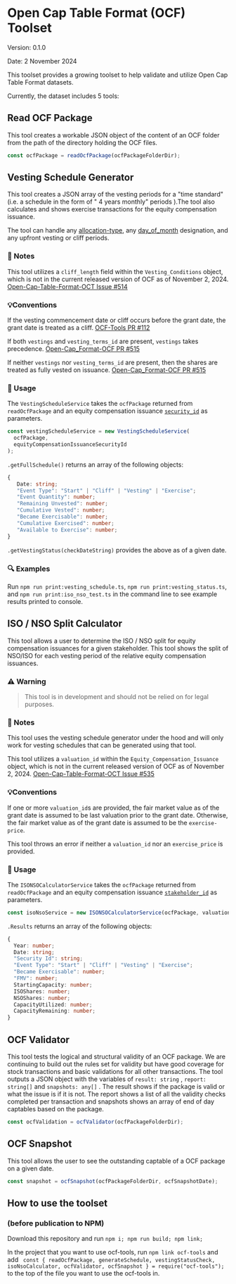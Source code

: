 # Open Cap Table Format (OCF) Toolset

Version: 0.1.0

Date: 2 November 2024

This toolset provides a growing toolset to help validate and utilize Open Cap Table Format datasets.

Currently, the dataset includes 5 tools:

## Read OCF Package

This tool creates a workable JSON object of the content of an OCF folder from the path of the directory holding the OCF files.

```ts
const ocfPackage = readOcfPackage(ocfPackageFolderDir);
```

## Vesting Schedule Generator

This tool creates a JSON array of the vesting periods for a "time standard" (i.e. a schedule in the form of " 4 years monthly" periods ).The tool also calculates and shows exercise transactions for the equity compensation issuance.

The tool can handle any [allocation-type](https://open-cap-table-coalition.github.io/Open-Cap-Format-OCF/schema_markdown/schema/objects/VestingTerms/#object-vesting-terms), any [day_of_month](https://open-cap-table-coalition.github.io/Open-Cap-Format-OCF/schema_markdown/schema/types/vesting/VestingPeriodInMonths/#type-vesting-period-in-months) designation, and any upfront vesting or cliff periods.

### 📝 Notes

This tool utilizes a `cliff_length` field within the `Vesting_Conditions` object, which is not in the current released version of OCF as of November 2, 2024. [Open-Cap-Table-Format-OCT Issue #514](https://github.com/Open-Cap-Table-Coalition/Open-Cap-Format-OCF/issues/514#issue-2468182057)

### 💡Conventions

If the vesting commencement date or cliff occurs before the grant date, the grant date is treated as a cliff. [OCF-Tools PR #112](https://github.com/Open-Cap-Table-Coalition/OCF-Tools/pull/112)

If both `vestings` and `vesting_terms_id` are present, `vestings` takes precedence. [Open-Cap_Format-OCF PR #515](https://github.com/Open-Cap-Table-Coalition/Open-Cap-Format-OCF/pull/515)

If neither `vestings` nor `vesting_terms_id` are present, then the shares are treated as fully vested on issuance. [Open-Cap_Format-OCF PR #515](https://github.com/Open-Cap-Table-Coalition/Open-Cap-Format-OCF/pull/515)

### 🔧 Usage

The `VestingScheduleService` takes the `ocfPackage` returned from `readOcfPackage` and an equity compensation issuance [`security_id`](https://open-cap-table-coalition.github.io/Open-Cap-Format-OCF/schema_markdown/schema/objects/transactions/issuance/EquityCompensationIssuance/#object-equity-compensation-issuance-transaction) as parameters.

```typescript
const vestingScheduleService = new VestingScheduleService(
  ocfPackage,
  equityCompensationIssuanceSecurityId
);
```

`.getFullSchedule()` returns an array of the following objects:

```typescript
{
   Date: string;
   "Event Type": "Start" | "Cliff" | "Vesting" | "Exercise";
   "Event Quantity": number;
   "Remaining Unvested": number;
   "Cumulative Vested": number;
   "Became Exercisable": number;
   "Cumulative Exercised": number;
   "Available to Exercise": number;
}
```

`.getVestingStatus(checkDateString)` provides the above as of a given date.

### 🔍 Examples

Run `npm run print:vesting_schedule.ts`, `npm run print:vesting_status.ts`, and `npm run print:iso_nso_test.ts` in the command line to see example results printed to console.

## ISO / NSO Split Calculator

This tool allows a user to determine the ISO / NSO split for equity compensation issuances for a given stakeholder. This tool shows the split of NSO/ISO for each vesting period of the relative equity compensation issuances.

### ⚠️ **Warning**

> This tool is in development and should not be relied on for legal purposes.

### 📝 Notes

This tool uses the vesting schedule generator under the hood and will only work for vesting schedules that can be generated using that tool.

This tool utilizes a `valuation_id` within the `Equity_Compensation_Issuance` object, which is not in the current released version of OCF as of November 2, 2024. [Open-Cap-Table-Format-OCT Issue #535](https://github.com/Open-Cap-Table-Coalition/Open-Cap-Format-OCF/issues/535#issue-2595216527)

### 💡Conventions

If one or more `valuation_id`s are provided, the fair market value as of the grant date is assumed to be last valuation prior to the grant date. Otherwise, the fair market value as of the grant date is assumed to be the `exercise-price`.

This tool throws an error if neither a `valuation_id` nor an `exercise_price` is provided.

### 🔧 Usage

The `ISONSOCalculatorService` takes the `ocfPackage` returned from `readOcfPackage` and an equity compensation issuance [`stakeholder_id`](https://open-cap-table-coalition.github.io/Open-Cap-Format-OCF/schema_markdown/schema/objects/transactions/issuance/EquityCompensationIssuance/#object-equity-compensation-issuance-transaction) as parameters.

```typescript
const isoNsoService = new ISONSOCalculatorService(ocfPackage, valuations);
```

`.Results` returns an array of the following objects:

```typescript
{
  Year: number;
  Date: string;
  "Security Id": string;
  "Event Type": "Start" | "Cliff" | "Vesting" | "Exercise";
  "Became Exercisable": number;
  "FMV": number;
  StartingCapacity: number;
  ISOShares: number;
  NSOShares: number;
  CapacityUtilized: number;
  CapacityRemaining: number;
}
```

## OCF Validator

This tool tests the logical and structural validity of an OCF package. We are continuing to build out the rules set for validity but have good coverage for stock transactions and basic validations for all other transactions. The tool outputs a JSON object with the variables of `result: string` , `report: string[]` and `snapshots: any[]` . The result shows if the package is valid or what the issue is if it is not. The report shows a list of all the validity checks completed per transaction and snapshots shows an array of end of day captables based on the package.

```typescript
const ocfValidation = ocfValidator(ocfPackageFolderDir);
```

## OCF Snapshot

This tool allows the user to see the outstanding captable of a OCF package on a given date.

```typescript
const snapshot = ocfSnapshot(ocfPackageFolderDir, ocfSnapshotDate);
```

## How to use the toolset

### (before publication to NPM)

Download this repository and run `npm i; npm run build; npm link;`

In the project that you want to use ocf-tools, run `npm link ocf-tools` and add
` const { readOcfPackage, generateSchedule, vestingStatusCheck, isoNsoCalculator, ocfValidator, ocfSnapshot } = require("ocf-tools");`
to the top of the file you want to use the ocf-tools in.
